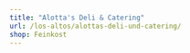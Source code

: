 ```yaml
---
title: "Alotta's Deli & Catering"
url: /los-altos/alottas-deli-und-catering/
shop: Feinkost
---
```

